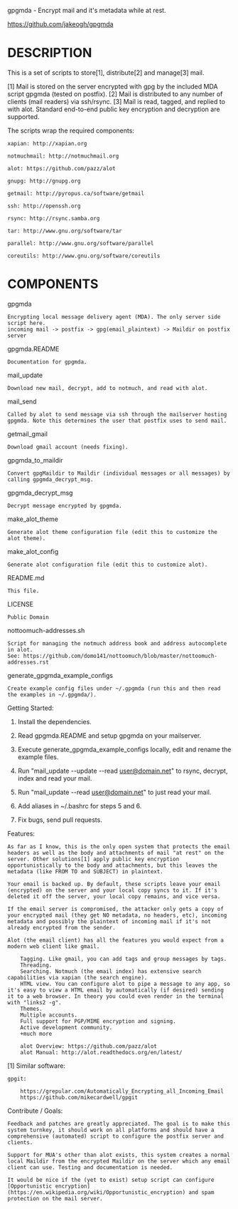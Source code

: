 gpgmda - Encrypt mail and it's metadata while at rest.

https://github.com/jakeogh/gpgmda

# DESCRIPTION

This is a set of scripts to store[1], distribute[2] and manage[3] mail.

[1] Mail is stored on the server encrypted with gpg by the included MDA script gpgmda (tested on postfix).
[2] Mail is distributed to any number of clients (mail readers) via ssh/rsync.
[3] Mail is read, tagged, and replied to with alot. Standard end-to-end public key encryption and decryption are supported.


The scripts wrap the required components:

	xapian: http://xapian.org

	notmuchmail: http://notmuchmail.org

	alot: https://github.com/pazz/alot

	gnupg: http://gnupg.org

	getmail: http://pyropus.ca/software/getmail

	ssh: http://openssh.org

	rsync: http://rsync.samba.org

	tar: http://www.gnu.org/software/tar

	parallel: http://www.gnu.org/software/parallel

	coreutils: http://www.gnu.org/software/coreutils


# COMPONENTS

gpgmda

	Encrypting local message delivery agent (MDA). The only server side script here.
	incoming mail -> postfix -> gpg(email_plaintext) -> Maildir on postfix server

gpgmda.README

	Documentation for gpgmda.

mail_update

	Download new mail, decrypt, add to notmuch, and read with alot.

mail_send

	Called by alot to send message via ssh through the mailserver hosting gpgmda. Note this determines the user that postfix uses to send mail.

getmail_gmail

	Download gmail account (needs fixing).

gpgmda_to_maildir

	Convert gpgMaildir to Maildir (individual messages or all messages) by calling gpgmda_decrypt_msg.
	
gpgmda_decrypt_msg

	Decrypt message encrypted by gpgmda.

make_alot_theme

	Generate alot theme configuration file (edit this to customize the alot theme).

make_alot_config

	Generate alot configuration file (edit this to customize alot).

README.md

	This file.

LICENSE	

	Public Domain

nottoomuch-addresses.sh

	Script for managing the notmuch address book and address autocomplete in alot.
	See: https://github.com/domo141/nottoomuch/blob/master/nottoomuch-addresses.rst

generate_gpgmda_example_configs

	Create example config files under ~/.gpgmda (run this and then read the examples in ~/.gpgmda/).


Getting Started:

1. Install the dependencies.

2. Read gpgmda.README and setup gpgmda on your mailserver.

3. Execute generate_gpgmda_example_configs locally, edit and rename the example files.

4. Run "mail_update --update --read user@domain.net" to rsync, decrypt, index and read your mail.

5. Run "mail_update --read user@domain.net" to just read your mail.

6. Add aliases in ~/.bashrc for steps 5 and 6.

7. Fix bugs, send pull requests.


Features:

	As far as I know, this is the only open system that protects the email headers as well as the body and attachments of mail "at rest" on the server. Other solutions[1] apply public key encryption opportunistically to the body and attachments, but this leaves the metadata (like FROM TO and SUBJECT) in plaintext.

	Your email is backed up. By default, these scripts leave your email (encrypted) on the server and your local copy syncs to it. If it's deleted it off the server, your local copy remains, and vice versa.

	If the email server is compromised, the attacker only gets a copy of your encrypted mail (they get NO metadata, no headers, etc), incoming metadata and possibly the plaintext of incoming mail if it's not already encrypted from the sender.

	Alot (the email client) has all the features you would expect from a modern web client like gmail.

		Tagging. Like gmail, you can add tags and group messages by tags.
		Threading.
		Searching. Notmuch (the email index) has extensive search capabilities via xapian (the search engine).
		HTML view. You can configure alot to pipe a message to any app, so it's easy to view a HTML email by automatically (if desired) sending it to a web browser. In theory you could even render in the terminal with "links2 -g".
		Themes.
		Multiple accounts.
		Full support for PGP/MIME encryption and signing.
		Active development community.
		+much more

		alot Overview: https://github.com/pazz/alot
		alot Manual: http://alot.readthedocs.org/en/latest/



[1] Similar software:

	gpgit:

		https://grepular.com/Automatically_Encrypting_all_Incoming_Email
		https://github.com/mikecardwell/gpgit

	

	

Contribute / Goals:

	Feedback and patches are greatly appreciated. The goal is to make this system turnkey, it should work on all platforms and should have a comprehensive (automated) script to configure the postfix server and clients.

	Support for MUA's other than alot exists, this system creates a normal local Maildir from the encrypted Maildir on the server which any email client can use. Testing and documentation is needed.

	It would be nice if the (yet to exist) setup script can configure [Opportunistic encryption](https://en.wikipedia.org/wiki/Opportunistic_encryption) and spam protection on the mail server.
